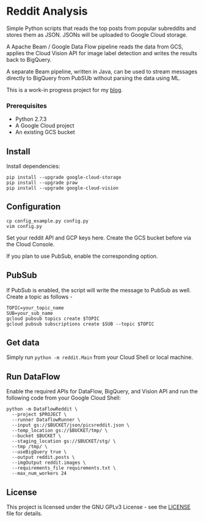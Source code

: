 # Reddit Analysis
Simple Python scripts that reads the top posts from popular subreddits and stores them as JSON. JSONs will be uploaded to Google Cloud storage.

A Apache Beam / Google Data Flow pipeline reads the data from GCS, applies the Cloud Vision API for image label detection and writes the results back to BigQuery.

A separate Beam pipeline, written in Java, can be used to stream messages directly to BigQuery from PubSUb without parsing the data using ML. 

This is a work-in progress project for my [blog](https://otter-in-a-suit.com/blog).

### Prerequisites
* Python 2.7.3
* A Google Cloud project
* An existing GCS bucket

## Install
Install dependencies:

```
pip install --upgrade google-cloud-storage
pip install --upgrade praw
pip install --upgrade google-cloud-vision
```

## Configuration

```
cp config_example.py config.py
vim config.py
```

Set your reddit API and GCP keys here. Create the GCS bucket before via the Cloud Console.

If you plan to use PubSub, enable the corresponding option.

## PubSub
If PubSub is enabled, the script will write the message to PubSub as well. Create a topic as follows -
```
TOPIC=your_topic_name
SUB=your_sub_name
gcloud pubsub topics create $TOPIC
gcloud pubsub subscriptions create $SUB --topic $TOPIC
```

## Get data
Simply run `python -m reddit.Main` from your Cloud Shell or local machine.

## Run DataFlow
Enable the required APIs for DataFlow, BigQuery, and Vision API and run the following code from your Google Cloud Shell:
```
python -m DataFlowReddit \
  --project $PROJECT \
  --runner DataflowRunner \
  --input gs://$BUCKET/json/picsreddit.json \
  --temp_location gs://$BUCKET/tmp/ \
  --bucket $BUCKET \
  --staging_location gs://$BUCKET/stg/ \
  --tmp /tmp/ \
  --useBigQuery true \
  --output reddit.posts \
  --imgOutput reddit.images \
  --requirements_file requirements.txt \
  --max_num_workers 24
```

## License
This project is licensed under the GNU GPLv3 License - see the [LICENSE](LICENSE) file for details.